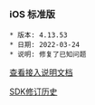 ### iOS 标准版

```
* 版本: 4.13.53
* 日期: 2022-03-24
* 说明: 修复了已知问题
```

[查看接入说明文档](https://developers.adnet.qq.com/doc/ios/guide)

[SDK修订历史](https://developers.adnet.qq.com/doc/ios/union/union_version)

